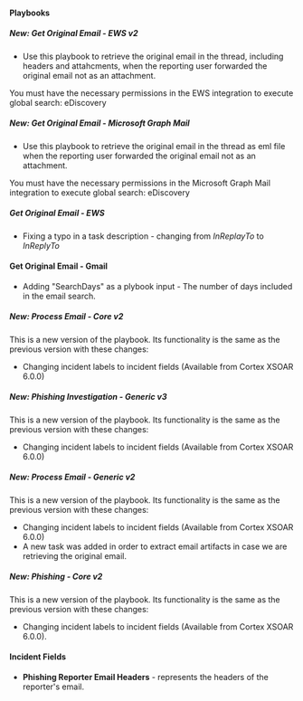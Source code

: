 
#### Playbooks
##### New: Get Original Email - EWS v2
- Use this playbook to retrieve the original email in the thread, including headers and attahcments, when the reporting user forwarded the original email not as an attachment.

You must have the necessary permissions in the EWS integration to execute global search: eDiscovery

##### New: Get Original Email - Microsoft Graph Mail
- Use this playbook to retrieve the original email in the thread as eml file when the reporting user forwarded the original email not as an attachment.

You must have the necessary permissions in the Microsoft Graph Mail integration to execute global search: eDiscovery

##### Get Original Email - EWS
- Fixing a typo in a task description - changing from *InReplayTo* to *InReplyTo*

#### Get Original Email - Gmail
- Adding "SearchDays" as a plybook input - The number of days included in the email search.

##### New: Process Email - Core v2
This is a new version of the playbook. Its functionality is the same as the previous version with these changes:
  - Changing incident labels to incident fields (Available from Cortex XSOAR 6.0.0)
##### New: Phishing Investigation - Generic v3
This is a new version of the playbook. Its functionality is the same as the previous version with these changes:
- Changing incident labels to incident fields (Available from Cortex XSOAR 6.0.0)

##### New: Process Email - Generic v2
This is a new version of the playbook. Its functionality is the same as the previous version with these changes:
  - Changing incident labels to incident fields (Available from Cortex XSOAR 6.0.0)
  - A new task was added in order to extract email artifacts in case we are retrieving the original email.
##### New: Phishing - Core v2
This is a new version of the playbook. Its functionality is the same as the previous version with these changes:
  - Changing incident labels to incident fields (Available from Cortex XSOAR 6.0.0).

#### Incident Fields
- **Phishing Reporter Email Headers** - represents the headers of the reporter's email.
